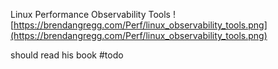 Linux Performance Observability Tools
![https://brendangregg.com/Perf/linux_observability_tools.png](https://brendangregg.com/Perf/linux_observability_tools.png)

should read his book #todo 